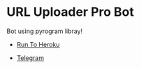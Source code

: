 # URL Uploader Pro Bot

Bot using pyrogram libray!





- [Run To Heroku](https://heroku.com/deploy?template=https://github.com/blockia-ir/py-pro-url)

- [Telegram](https://t.me/h3dev)
